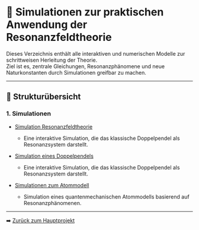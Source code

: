 # 🧮 Simulationen zur praktischen Anwendung der Resonanzfeldtheorie

Dieses Verzeichnis enthält alle interaktiven und numerischen Modelle zur schrittweisen Herleitung der Theorie.  
Ziel ist es, zentrale Gleichungen, Resonanzphänomene und neue Naturkonstanten durch Simulationen greifbar zu machen.

---

## 🔹 Strukturübersicht

### 1. Simulationen

- [Simulation Resonanzfeldtheorie](simulation_resonanzfeldtheorie.md)  
  - Eine interaktive Simulation, die das klassische Doppelpendel als Resonanzsystem darstellt.

- [Simulation eines Doppelpendels](Doppelpendel.md)  
  - Eine interaktive Simulation, die das klassische Doppelpendel als Resonanzsystem darstellt.
  
- [Simulationen zum Atommodell](Simulation_Atommodell/)  
  - Simulation eines quantenmechanischen Atommodells basierend auf Resonanzphänomenen.

---

➡️ [Zurück zum Hauptprojekt](../README.md)
